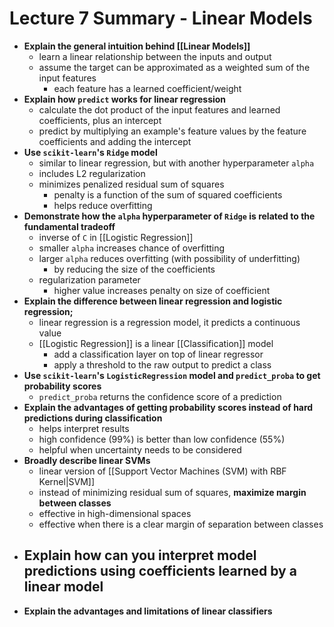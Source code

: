 # Lecture 7 Summary - Linear Models
- **Explain the general intuition behind [[Linear Models]]**
	- learn a linear relationship between the inputs and output
	- assume the target can be approximated as a weighted sum of the input features
		- each feature has a  learned coefficient/weight
- **Explain how `predict` works for linear regression**
	- calculate the dot product of the input features and learned coefficients, plus an intercept
	- predict by multiplying an example's feature values by the feature coefficients and adding the intercept
- **Use `scikit-learn`'s `Ridge` model**
	- similar to linear regression, but with another hyperparameter `alpha`
	- includes L2 regularization
	- minimizes penalized residual sum of squares
		- penalty is a function of the sum of squared coefficients
		- helps reduce overfitting
- **Demonstrate how the `alpha` hyperparameter of `Ridge` is related to the fundamental tradeoff**
	- inverse of `C` in [[Logistic Regression]]
	- smaller `alpha` increases chance of overfitting
	- larger `alpha` reduces overfitting (with possibility of underfitting)
		- by reducing the size of the coefficients
	- regularization parameter
		- higher value increases penalty on size of coefficient
- **Explain the difference between linear regression and logistic regression;**
	- linear regression is a regression model, it predicts a continuous value
	- [[Logistic Regression]] is a linear [[Classification]] model
		- add a classification layer on top of linear regressor
		- apply a threshold to the raw output to predict a class
- **Use `scikit-learn`'s `LogisticRegression` model and `predict_proba` to get probability scores**
	- `predict_proba` returns the confidence score of a prediction
- **Explain the advantages of getting probability scores instead of hard predictions during classification**
	- helps interpret results
	- high confidence (99%) is better than low confidence (55%)
	- helpful when uncertainty needs to be considered
- **Broadly describe linear SVMs** 
	- linear version of [[Support Vector Machines (SVM) with RBF Kernel|SVM]]
	- instead of minimizing residual sum of squares, **maximize margin between classes**
	- effective in high-dimensional spaces
	- effective when there is a clear margin of separation between classes
- **Explain how can you interpret model predictions using coefficients learned by a linear model**
	- 
- **Explain the advantages and limitations of linear classifiers**